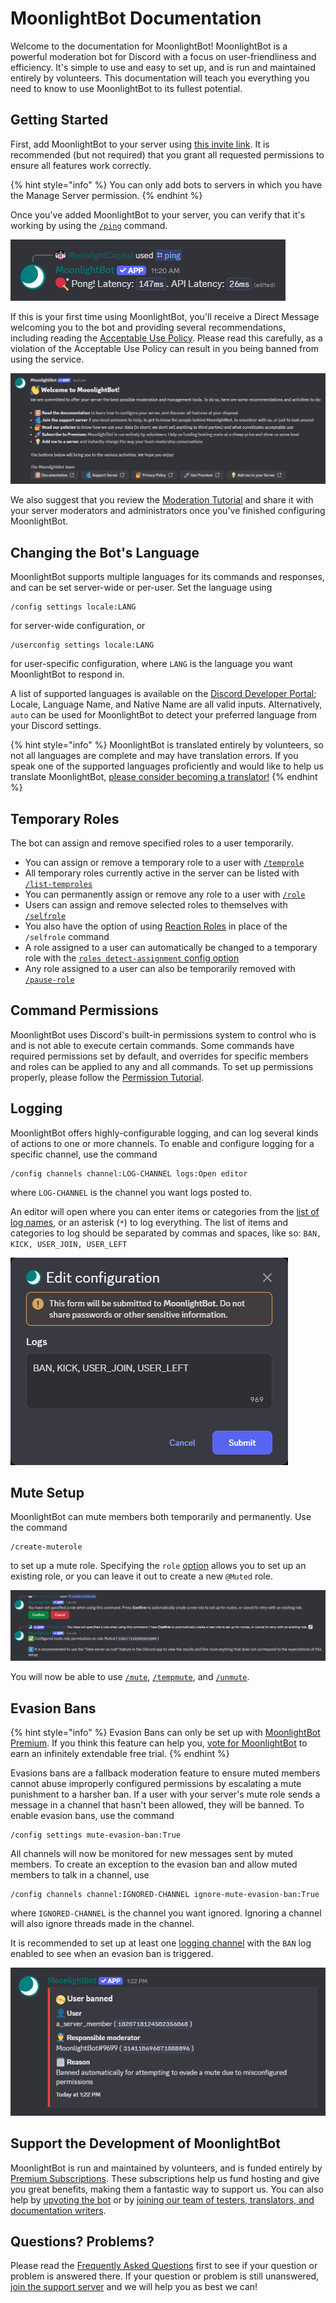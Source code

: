# MoonlightBot Documentation

Welcome to the documentation for MoonlightBot! MoonlightBot is a powerful moderation bot for Discord with a focus on user-friendliness and efficiency. It's simple to use and easy to set up, and is run and maintained entirely by volunteers. This documentation will teach you everything you need to know to use MoonlightBot to its fullest potential.

## Getting Started

First, add MoonlightBot to your server using [this invite link](https://discord.com/api/oauth2/authorize?client_id=314110696071888896&permissions=1512298638534&scope=applications.commands%20bot). It is recommended (but not required) that you grant all requested permissions to ensure all features work correctly.

{% hint style="info" %}
You can only add bots to servers in which you have the Manage Server permission.
{% endhint %}

Once you've added MoonlightBot to your server, you can verify that it's working by using the [`/ping`](/miscellaneous-commands/other-minor-commands.md#ping) command.

![Result of /ping command](/.gitbook/assets/MainPagePing.png)

If this is your first time using MoonlightBot, you'll receive a Direct Message welcoming you to the bot and providing several recommendations, including reading the [Acceptable Use Policy](/policies/acceptable-use-policy.md). Please read this carefully, as a violation of the Acceptable Use Policy can result in you being banned from using the service.

![Welcome message](/.gitbook/assets/MainPageWelcome.png)

We also suggest that you review the [Moderation Tutorial](/start-up/moderation-tutorial.md) and share it with your server moderators and administrators once you've finished configuring MoonlightBot.

## Changing the Bot's Language

MoonlightBot supports multiple languages for its commands and responses, and can be set server-wide or per-user. Set the language using
```
/config settings locale:LANG
```
for server-wide configuration, or
```
/userconfig settings locale:LANG
```
for user-specific configuration, where `LANG` is the language you want MoonlightBot to respond in.

A list of supported languages is available on the [Discord Developer Portal](https://discord.com/developers/docs/reference#locales); Locale, Language Name, and Native Name are all valid inputs. Alternatively, `auto` can be used for MoonlightBot to detect your preferred language from your Discord settings.

{% hint style="info" %}
MoonlightBot is translated entirely by volunteers, so not all languages are complete and may have translation errors. If you speak one of the supported languages proficiently and would like to help us translate MoonlightBot, <a href="/support/volunteering.md#translator">please consider becoming a translator!</a>
{% endhint %}

## Temporary Roles

The bot can assign and remove specified roles to a user temporarily.

* You can assign or remove a temporary role to a user with [`/temprole`](/role-management-commands/temprole.md)
* All temporary roles currently active in the server can be listed with [`/list-temproles`](/role-management-commands/list-temproles.md)
* You can permanently assign or remove any role to a user with [`/role`](/role-management-commands/role.md)
* Users can assign and remove selected roles to themselves with [`/selfrole`](/role-management-commands/selfrole.md)
* You also have the option of using [Reaction Roles](/start-up/setting-up-reaction-roles.md) in place of the `/selfrole` command
* A role assigned to a user can automatically be changed to a temporary role with the [`roles detect-assignment` config option](/management-commands/config.md#roles-detect-assignment)
* Any role assigned to a user can also be temporarily removed with [`/pause-role`](/role-management-commands/pause-role.md)

## Command Permissions

MoonlightBot uses Discord's built-in permissions system to control who is and is not able to execute certain commands. Some commands have required permissions set by default, and overrides for specific members and roles can be applied to any and all commands. To set up permissions properly, please follow the [Permission Tutorial](/start-up/permission-tutorial.md).

## Logging

MoonlightBot offers highly-configurable logging, and can log several kinds of actions to one or more channels. To enable and configure logging for a specific channel, use the command
```
/config channels channel:LOG-CHANNEL logs:Open editor
```
where `LOG-CHANNEL` is the channel you want logs posted to.

An editor will open where you can enter items or categories from the [list of log names](/advanced/list-of-log-names.md), or an asterisk (`*`) to log everything. The list of items and categories to log should be separated by commas and spaces, like so: `BAN, KICK, USER_JOIN, USER_LEFT`

![Log editor popup](/.gitbook/assets/LogEditor.png)

## Mute Setup

MoonlightBot can mute members both temporarily and permanently. Use the command
```
/create-muterole
```
to set up a mute role. Specifying the `role` [option](/start-up/options.md) allows you to set up an existing role, or you can leave it out to create a new `@Muted` role.

![Result of /create-muterole command](/.gitbook/assets/MainPageMuterole.png)

You will now be able to use [`/mute`](/moderation-commands/mute.md),  [`/tempmute`](/moderation-commands/tempmute.md), and [`/unmute`](/moderation-commands/unmute.md).

## Evasion Bans

{% hint style="info" %}
Evasion Bans can only be set up with <a href="/support/premium.md">MoonlightBot Premium</a>. If you think this feature can help you, <a href="/support/upvote-moonlightbot.md">vote for MoonlightBot</a> to earn an infinitely extendable free trial.
{% endhint %}

Evasions bans are a fallback moderation feature to ensure muted members cannot abuse improperly configured permissions by escalating a mute punishment to a harsher ban. If a user with your server's mute role sends a message in a channel that hasn't been allowed, they will be banned. To enable evasion bans, use the command
```
/config settings mute-evasion-ban:True
```
All channels will now be monitored for new messages sent by muted members. To create an exception to the evasion ban and allow muted members to talk in a channel, use
```
/config channels channel:IGNORED-CHANNEL ignore-mute-evasion-ban:True
```
where `IGNORED-CHANNEL` is the channel you want ignored. Ignoring a channel will also ignore threads made in the channel.

It is recommended to set up at least one [logging channel](/README.md#logging) with the `BAN` log enabled to see when an evasion ban is triggered.

![Ban log of an evasion ban](/.gitbook/assets/EvasionBanLog.png)

## Support the Development of MoonlightBot

MoonlightBot is run and maintained by volunteers, and is funded entirely by [Premium Subscriptions](/support/premium.md). These subscriptions help us fund hosting and give you great benefits, making them a fantastic way to support us. You can also help by [upvoting the bot](/support/upvote-moonlightbot.md) or by [joining our team of testers, translators, and documentation writers](/support/volunteering.md).

## Questions? Problems?

Please read the [Frequently Asked Questions](/start-up/faqs.md) first to see if your question or problem is answered there. If your question or problem is still unanswered, [join the support server](https://discord.gg/hNQWVVC) and we will help you as best we can!
